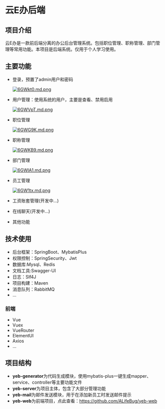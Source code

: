 # 云E办后端

## 项目介绍

云E办是一款前后端分离的办公后台管理系统。包括职位管理、职称管理、部门管理等常用功能。本项目是后端系统。仅用于个人学习使用。

## 主要功能

- 登录，预置了admin用户和密码

  [![6GWkt0.md.png](https://s3.ax1x.com/2021/03/10/6GWkt0.md.png)](https://imgtu.com/i/6GWkt0)

- 用户管理：使用系统的用户，主要是查看、禁用启用

  [![6GWVpT.md.png](https://s3.ax1x.com/2021/03/10/6GWVpT.md.png)](https://imgtu.com/i/6GWVpT)

- 职位管理

  [![6GWG9K.md.png](https://s3.ax1x.com/2021/03/10/6GWG9K.md.png)](https://imgtu.com/i/6GWG9K)

- 职称管理

  [![6GWKB9.md.png](https://s3.ax1x.com/2021/03/10/6GWKB9.md.png)](https://imgtu.com/i/6GWKB9)

- 部门管理

  [![6GWlA1.md.png](https://s3.ax1x.com/2021/03/10/6GWlA1.md.png)](https://imgtu.com/i/6GWlA1)

- 员工管理

  [![6GW1tx.md.png](https://s3.ax1x.com/2021/03/10/6GW1tx.md.png)](https://imgtu.com/i/6GW1tx)

- 工资账套管理(开发中...)

- 在线聊天(开发中...)

- 其他功能

## 技术使用

- 后台框架：SpringBoot、MybatisPlus
- 权限控制：SpringSecurity、Jwt
- 数据库:Mysql、Redis
- 文档工具:Swagger-UI
- 日志：Slf4J
- 项目构建：Maven
- 消息队列：RabbitMQ
- ...

### 前端

- Vue
- Vuex
- VueRouter
- ElementUI
- Axios
- ...

## 项目结构

- **yeb-generator**为代码生成模块，使用mybatis-plus一键生成mapper、service、controller等主要功能文件
- **yeb-server**为项目主体，包含了大部分管理功能
- **yeb-mail**为邮件发送模块，用于在添加新员工时发送邮件提示
- **yeb-web**为前端项目，点此查看：<https://github.com/ALifeBug/yeb-web>

